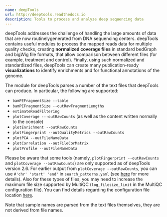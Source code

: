 ```yaml
---
name: deepTools
url: http://deeptools.readthedocs.io
description: Tools to process and analyze deep sequencing data
---
```


deepTools addresses the challenge of handling the large amounts of data that are now routinelygenerated from DNA sequencing centers. deepTools contains useful modules to process the mapped reads data for multiple quality checks, creating **normalized coverage files** in standard bedGraph and bigWig file formats, that allow comparison between different files (for example, treatment and control). Finally, using such normalized and standardized files, deepTools can create many publication-ready **visualizations** to identify enrichments and for functional annotations of the genome.

The module for deepTools parses a number of the text files that deepTools can produce. In particular, the following are supported:

- `bamPEFragmentSize --table`
- `bamPEFragmentSize --outRawFragmentLengths`
- `estimateReadFiltering`
- `plotCoverage ---outRawCounts` (as well as the content written normally to the console)
- `plotEnrichment --outRawCounts`
- `plotFingerprint --outQualityMetrics --outRawCounts`
- `plotPCA --outFileNameData`
- `plotCorrelation --outFileCorMatrix`
- `plotProfile --outFileNameData`

Please be aware that some tools (namely, `plotFingerprint --outRawCounts` and `plotCoverage --outRawCounts`) are only supported as of deepTools version 2.6. For earlier output from `plotCoverage --outRawCounts`, you can use `#'chr' 'start' 'end'` in `search_patterns.yaml` (see [here](http://multiqc.info/docs/#module-search-patterns) for more details). Also for these types of files, you may need to increase the maximum file size supported by MultiQC (`log_filesize_limit` in the MultiQC configuration file). You can find details regarding the configuration file location [here](http://multiqc.info/docs/#configuring-multiqc).

Note that sample names are parsed from the text files themselves, they are not derived from file names.
